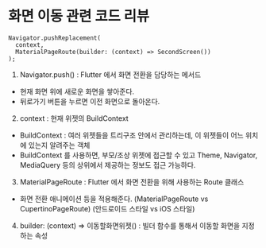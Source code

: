 # 화면 이동 관련 코드 리뷰
```
Navigator.pushReplacement(
  context,
  MaterialPageRoute(builder: (context) => SecondScreen())
);
```
1. Navigator.push()
: Flutter 에서 화면 전환을 담당하는 메서드
- 현재 화면 위에 새로운 화면을 쌓아준다.
- 뒤로가기 버튼을 누르면 이전 화면으로 돌아온다.

2. context
: 현재 위젯의 BuildContext
* BuildContext
: 여러 위젯들을 트리구조 안에서 관리하는데, 이 위젯들이 어느 위치에 있는지 알려주는 객체
 * BuildContext 를 사용하면, 부모/조상 위젯에 접근할 수 있고
  Theme, Navigator, MediaQuery 등의 상위에서 제공하는 정보도 접근 가능하다.

3. MaterialPageRoute
: Flutter 에서 화면 전환을 위해 사용하는 Route 클래스
- 화면 전환 애니메이션 등을 적용해준다.
(MaterialPageRoute vs CupertinoPageRoute)
(안드로이드 스타일 vs iOS 스타일)

4. builder: (context) => 이동할화면위젯()
: 빌더 함수를 통해서 이동할 화면을 지정하는 속성
